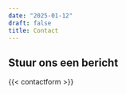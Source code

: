 ```yaml
---
date: "2025-01-12"
draft: false
title: Contact
---
```


## Stuur ons een bericht

{{< contactform >}}


